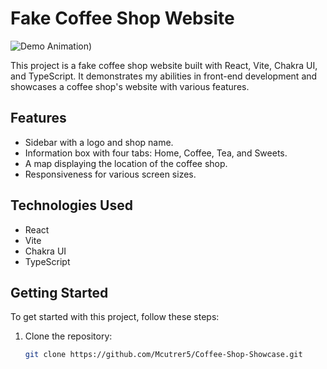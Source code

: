 # Fake Coffee Shop Website

![Demo Animation](https://github.com/Mcutrer5/Coffee-Shop-Showcase/blob/Mommy/preview.gif?raw=true))

This project is a fake coffee shop website built with React, Vite, Chakra UI, and TypeScript. It demonstrates my abilities in front-end development and showcases a coffee shop's website with various features.

## Features

- Sidebar with a logo and shop name.
- Information box with four tabs: Home, Coffee, Tea, and Sweets.
- A map displaying the location of the coffee shop.
- Responsiveness for various screen sizes.

## Technologies Used

- React
- Vite
- Chakra UI
- TypeScript

## Getting Started

To get started with this project, follow these steps:

1. Clone the repository:

   ```bash
   git clone https://github.com/Mcutrer5/Coffee-Shop-Showcase.git
